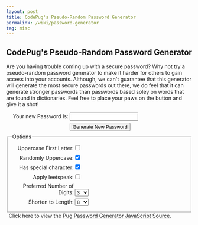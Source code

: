 ```yaml
---
layout: post
title: CodePug's Pseudo-Random Password Generator
permalink: /wiki/password-generator
tag: misc
---
```


## CodePug's Pseudo-Random Password Generator

Are you having trouble coming up with a secure password? Why not try a pseudo-random password generator to make it harder for others to gain access into your accounts. Although, we can't guarantee that this generator will generate the most secure passwords out there, we do feel that it can generate stronger passwords than passwords based soley on words that are found in dictionaries. Feel free to place your paws on the button and give it a shot! 

<html>
<style>
div.row {
	margin-top: .5em;
	margin-bottom: .5em;
}
div.row label {
	width: 12em;
	display: inline-block;
	text-align: right;
}

.fullWidth {
	width: 100%;
}

</style>
<script>
var codePug = function(){
	function generatePassword(){
		var passwd = '';
		var length = document.getElementById('lengthSelect').selectedIndex;
		length = document.getElementById('lengthSelect').options[length].value;
		for (var i=0;i<length;i++){
			passwd += getLowerCase();
		}
		var upperFirst = document.getElementById('upperFirst').checked;
		if (upperFirst){
			passwd = replaceCharIn(passwd,passwd.charAt(0).toUpperCase(),0);
		}
		
		var upperRandom = document.getElementById('upperRandom').checked;
		if (upperRandom){
			for (var i=0;i<length;i++){
				if (Math.ceil(Math.random()*2)%2){
					passwd = replaceCharIn(passwd,passwd.charAt(i).toUpperCase(),i);
				}
			}
		}
		
		var applyLeet = document.getElementById('applyLeet').checked;
		if (applyLeet) {
			passwd = passwd.replace(/[o|O]/g,'0');
			passwd = passwd.replace(/[l|L]/g,'1');
			passwd = passwd.replace(/[z|Z]/g,'2');
			passwd = passwd.replace(/[e|E]/g,'3');
			passwd = passwd.replace(/[s|S]/g,'5');
			passwd = passwd.replace(/[a|A]/g,'4');
			passwd = passwd.replace(/[g|G]/g,'6');
			passwd = passwd.replace(/[t|T]/g,'7');
			passwd = passwd.replace(/[b|\\B]/g,'8');
			passwd = passwd.replace(/[x|X]/g,'%');
		}
		
		var maxDigits = document.getElementById('maxDigits').selectedIndex;
		maxDigits = document.getElementById('maxDigits').options[maxDigits].value;
		if (maxDigits > passwd.length){
			maxDigits = passwd.length;
		}
		var count=0;
		while (maxDigits > digitCountOf(passwd) && count < 500){
			var i = Math.ceil(Math.random()*length)-1;
			var num = Math.ceil(Math.random()*10)-1;
			passwd = replaceCharIn(passwd,num,i);
			count++;
		}
				
		var hasSpecial = document.getElementById('hasSpecial').checked;
		var specialSet = "#@*()$";
		if (hasSpecial){
			var i= Math.ceil(Math.random()*length)-1;
			passwd = replaceCharIn(passwd,specialSet.charAt(Math.ceil(Math.random()*specialSet.length)-1),i);
		}
		document.getElementById('result').value=passwd;
	}
	
	function digitCountOf(str){
		var regExp = /[0-9]/;
		var count = 0;
		for (var i=0;i<str.length;i++){
			if (regExp.test(new String(str.charAt(i)))){
				count++;
			}
		}
		return count;
	}
	
	function getLowerCase(){
		var r = Math.ceil(Math.random()*26)-1;
		return String.fromCharCode(r+'a'.charCodeAt(0));
	}
	
	function replaceCharIn(str,c,pos){
		return  str.substring(0,pos)+c+str.substring(pos+1);
	}
	return {generatePassword : generatePassword};
}();
</script>
<div class="row">
	<label for="result">Your new Password Is: </label> <input type="text" id="result">
</div>
<div class="row">
	<label>&nbsp;</label>
	<input class="fusllWidth" type="button" value="Generate New Password" onclick="codePug.generatePassword();">
</div>
<fieldset>
<legend>Options</legend>
<div class="row">
	<label for="upperFirst">Uppercase First Letter: </label><input id="upperFirst" type="checkbox">
</div>
<div class="row">
	<label for="upperRandom">Randomly Uppercase: </label><input id="upperRandom" type="checkbox" checked="checked">
</div>
<div class="row">
	<label for="hasSpecial">Has special character: </label><input id="hasSpecial" type="checkbox" checked="checked">
</div>
<div class="row">
	<label for="applyLeet">Apply leetspeak: </label><input id="applyLeet" type="checkbox">
</div>
<div class="row">
	<label for="maxDigits" >Preferred Number of Digits: </label>
	<select id="maxDigits">
	<option>0</option>
	<option>1</option>
	<option>2</option>
	<option selected="selected">3</option>
	<option>4</option>
	<option>5</option>
	<option>6</option>
	<option>7</option>
	<option>8</option>
	<option>9</option>
	<option>10</option>
	<option>11</option>
	<option>12</option>
	<option>13</option>
	<option>14</option>
	<option>15</option>
	<option>16</option>
</select>
</div>
<div class="row">
<label for="lengthSelect">Shorten to Length: </label>
<select id="lengthSelect">
<option>4</option>
<option>5</option>
<option>6</option>
<option>7</option>
<option selected="selected">8</option>
<option>9</option>
<option>10</option>
<option>11</option>
<option>12</option>
<option>13</option>
<option>14</option>
<option>15</option>
<option>16</option>
</select>
</div>
</fieldset>

<div style="text-align:center;width: 90%;">
	<div class="smallFont">
Click here to view the <a href="../downloads/pugPasswordGeneratorSource.txt">Pug Password Generator JavaScript Source</a>.
	</div>
</div>
</html>